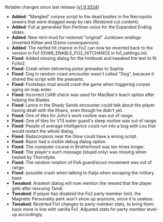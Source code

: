 Notable changes since last release ([v1.9.3324](https://github.com/rotators/Fo1in2/releases/tag/v1.9.3324))

- **Added**: "Mangled" corpse script to the dead bodies in the Necropolis sewers that were dragged away by rats (Restored cut content).
- **Added**: Full ai generated Ron Perlman voice for the Expanded Ending slides.
- **Added**: New mini-mod for restored "original" Junktown endings (inverted Killian and Gizmo consequences).
- **Added**: The nerfed hit chance in Fo2 can now be reverted back to the version in Fo1 (GVAR_ENABLE_FO2_HITCHANCE in fo1_settings.ini)
- **Fixed**: Added missing dialog for the hintbook and tweaked the text to fit Fo1in2.
- **Fixed**: Crash when delivering pulse grenades to Sophia
- **Fixed**: Dog in random coast encounter wasn't called "Dog", because it shared the script with the peasants.
- **Fixed**: Footsteps mod would crash the game when triggering corpse aging on map enter.
- **Fixed**: Incorrect LVAR check was used for MacRae's teach option after helping the Blades.
- **Fixed**: Lance in the Shady Sands encounter could talk about the player having dealt with the Khans, even though he didn't yet.
- **Fixed**: One of tiles for John's work routine was out of range.
- **Fixed**: One of tiles for V13 water guard's sleep routine was out of range.
- **Fixed**: People of average intelligence could run into a bug with Lou that would restart the whole dialog.
- **Fixed**: Radscorpions near the Glow could have a wrong script.
- **Fixed**: Razor had a visible debug dialog option.
- **Fixed**: The computer course in Brotherhood was ten times longer.
- **Fixed**: The player's ouch message (stupid only) was missing when healed by Thorndyke.
- **Fixed**: The random rotation of FoA guard/scout movement was out of range.
- **Fixed**: possible crash when talking to Katja when escaping the military base
- **Tweaked**: Aradesh dialog will now mention the reward that the player gets after rescuing Tandi.
- **Tweaked**: If player has disabled the Fo2 party member limit, the Magnetic Personality perk won't show up anymore, since it is useless.
- **Tweaked**: Reverted Fixt changes to party member stats, to bring them back more in line with vanilla Fo1. Adjusted stats for party member level-up accordingly.
